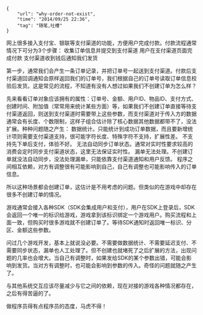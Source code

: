 ```
{
    "url": "why-order-not-exist",
    "time": "2014/09/25 22:36",
    "tag": "随笔,吐槽"
}
```

网上很多接入支付宝、银联等支付渠道的功能，方便用户完成付款。付款流程通常情况下可分为3个步骤：
收集订单信息并提交到支付渠道
用户在支付渠道页面完成付款
支付渠道收到钱后通知我们发货

第一步，通常我们会产生一条订单记录，并把订单号一起送到支付渠道。付款后支付渠道回调通知会原样返回我们的订单号，我们根据自己的订单号读取订单信息校验后发货。这是常见的流程，不知道有没有人想过如果我们不创建订单为怎么样？

先来看看订单对象应该拥有的属性：订单号、金额、用户ID、物品ID、支付方式、创建时间、附加值（常常用来统计某些方面）等，如果我们不创建订单直接等待支付渠道返回，则送到支付渠道时需要带上这些参数，而支付渠道对于传入方的数据通常会有长度、个数限制，这样子组合估计除了核心数据其他数据都带不了，没法扩展。种种问题随之产生：
数据统计。只能统计到成功订单数据，而且要新增统计项则需要支付渠道支持，很可能字符长度、特殊字符不支持，扩展性差。
不支持先下单后支付，体验不好。
无法自动同步订单状态。通常对实时性要求较高的消费会定时同步支付渠道状态，这里无法保证实时性。
漏单无法处理。不创建订单就没法自动同步，没法处理漏单，只能依靠支付渠道通知和用户反馈。
程序之间相互依赖，对方有调整很有可能影响到自己，自己有调整也可能影响传入的订单信息。

所以这种场景都会创建订单，这估计是不用考虑的问题。但类似的在游戏中却存在很多不创建订单的情况。

游戏通常会接入各种SDK（SDK会集成用户和支付），用户在SDK上登录后，SDK会返回一个唯一的标识给游戏，游戏拿到该标识绑定一个游戏用户。购买流程和上面一致，但购买时很多游戏就不创建订单了。等待SDK通知时返回唯一标识、分区、金额这些参数。

问过几个游戏开发，基本上就说没必要。不需要做数据统计、不需要延迟支付、不需要同步状态，漏单也人工处理了。但不创建也就堵死了之后扩展的方法，出现问题的几率也会增大。当自己有调整时，如果发给SDK的某个参数出错，可能会影响到发货。当对方有调整时，也可能会影响到参数的传入。奇怪的问题就随之产生了。

与其他系统交互应该尽量减少与它之间的依赖，现在对接的游戏各种情况都存在，之后有得苦逼的了。

做程序员得有点程序员的态度，马虎不得！